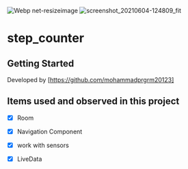![Webp net-resizeimage](https://user-images.githubusercontent.com/39572061/120773313-7a8e8b00-c536-11eb-8fd0-6b72a2c3b8c2.jpg)
![screenshot_20210604-124809_fit](https://user-images.githubusercontent.com/39572061/120773317-7a8e8b00-c536-11eb-99ee-ca4e7ff8da37.jpg)




# step_counter



## Getting Started

Developed by [https://github.com/mohammadprgrm20123]

## Items used and observed in this project

- [x] Room
- [x] Navigation Component
- [x] work with sensors
- [x] LiveData



